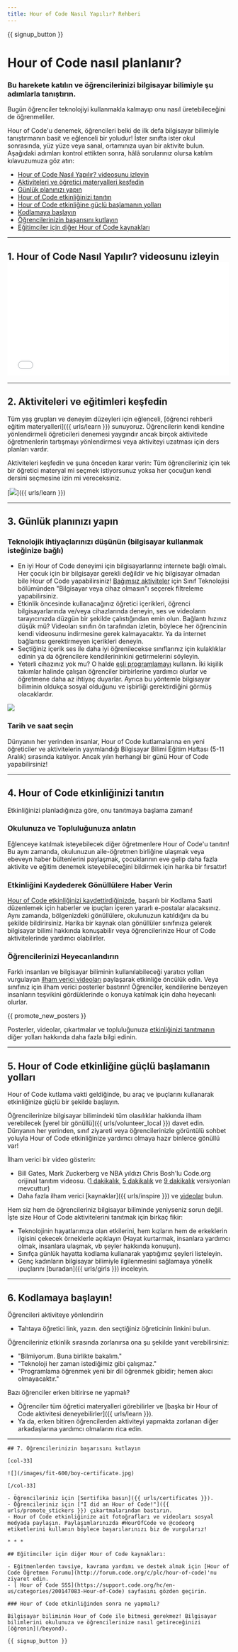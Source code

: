 ```yaml
---
title: Hour of Code Nasıl Yapılır? Rehberi
---
```


{{ signup_button }}

# Hour of Code nasıl planlanır?

### Bu harekete katılın ve öğrencilerinizi bilgisayar bilimiyle şu adımlarla tanıştırın.

Bugün öğrenciler teknolojiyi kullanmakla kalmayıp onu nasıl üretebileceğini de öğrenmeliler.

Hour of Code'u denemek, öğrencileri belki de ilk defa bilgisayar bilimiyle tanıştırmanın basit ve eğlenceli bir yoludur! İster sınıfta ister okul sonrasında, yüz yüze veya sanal, ortamınıza uyan bir aktivite bulun. Aşağıdaki adımları kontrol ettikten sonra, hâlâ sorularınız</a> olursa katılım kılavuzumuza göz atın:</p> 

- [Hour of Code Nasıl Yapılır? videosunu izleyin](#how-to-video)
- [Aktiviteleri ve öğretici materyalleri keşfedin](#explore-activities)
- [Günlük planınızı yapın](#create-your-plan)
- [Hour of Code etkinliğinizi tanıtın](#promote-your-hour)
- [Hour of Code etkinliğine güçlü başlamanın yolları](#how-to-start)
- [Kodlamaya başlayın](#code)
- [Öğrencilerinizin başarısını kutlayın](#celebrate)
- [Eğitimciler için diğer Hour of Code kaynakları](#other-resources)

* * *

<a id="how-to-video"></a>

## 1. Hour of Code Nasıl Yapılır? videosunu izleyin <iframe width="500" height="255" src="//www.youtube.com/embed/SrnvvWDm73k" frameborder="0" allowfullscreen></iframe> 

* * *

<a id="explore-activities"></a>

## 2. Aktiviteleri ve eğitimleri keşfedin

Tüm yaş grupları ve deneyim düzeyleri için eğlenceli, [öğrenci rehberli eğitim materyalleri]({{ urls/learn }}) sunuyoruz. Öğrencilerin kendi kendine yönlendirmeli öğreticileri denemesi yaygındır ancak birçok aktivitede öğretmenlerin tartışmayı yönlendirmesi veya aktiviteyi uzatması için ders planları vardır.

Aktiviteleri keşfedin ve şuna önceden karar verin: Tüm öğrencileriniz için tek bir öğretici materyal mi seçmek istiyorsunuz yoksa her çocuğun kendi dersini seçmesine izin mi vereceksiniz.

[![](/images/tutorials.png)]({{ urls/learn }})

* * *

<a id="create-your-plan"></a>

## 3. Günlük planınızı yapın

### Teknolojik ihtiyaçlarınızı düşünün (bilgisayar kullanmak isteğinize bağlı)

- En iyi Hour of Code deneyimi için bilgisayarlarınız internete bağlı olmalı. Her çocuk için bir bilgisayar gerekli değildir ve hiç bilgisayar olmadan bile Hour of Code yapabilirsiniz! [Bağımsız aktiviteler](/learn) için Sınıf Teknolojisi bölümünden "Bilgisayar veya cihaz olmasın"ı seçerek filtreleme yapabilirsiniz.
- Etkinlik öncesinde kullanacağınız öğretici içerikleri, öğrenci bilgisayarlarında ve/veya cihazlarında deneyin, ses ve videoların tarayıcınızda düzgün bir şekilde çalıstığından emin olun. Bağlantı hızınız düşük mü? Videoları sınıfın ön tarafından izletin, böylece her öğrencinin kendi videosunu indirmesine gerek kalmayacaktır. Ya da internet bağlantısı gerektirmeyen içerikleri deneyin.
- Seçtiğiniz içerik ses ile daha iyi öğrenilecekse sınıflarınız için kulaklıklar edinin ya da öğrencilere kendilerininkini getirmelerini söyleyin.
- Yeterli cihazınız yok mu? O halde [eşli programlamayı](https://www.youtube.com/watch?v=vgkahOzFH2Q) kullanın. İki kişilik takımlar halinde çalışan öğrenciler birbirlerine yardımcı olurlar ve öğretmene daha az ihtiyaç duyarlar. Ayrıca bu yöntemle bilgisayar biliminin oldukça sosyal olduğunu ve işbirliği gerektirdiğini görmüş olacaklardır.

<img src="/images/fit-600/group_ipad.jpg" />

### Tarih ve saat seçin

Dünyanın her yerinden insanlar, Hour of Code kutlamalarına en yeni öğreticiler ve aktivitelerin yayımlandığı Bilgisayar Bilimi Eğitim Haftası (5-11 Aralık) sırasında katılıyor. Ancak yılın herhangi bir günü Hour of Code yapabilirsiniz!

* * *

<a id="promote-your-hour"></a>

## 4. Hour of Code etkinliğinizi tanıtın

Etkinliğinizi planladığınıza göre, onu tanıtmaya başlama zamanı!

### Okulunuza ve Topluluğunuza anlatın

Eğlenceye katılmak isteyebilecek diğer öğretmenlere Hour of Code'u tanıtın! Bu aynı zamanda, okulunuzun aile-öğretmen birliğine ulaşmak veya ebeveyn haber bültenlerini paylaşmak, çocuklarının eve gelip daha fazla aktivite ve eğitim denemek isteyebileceğini bildirmek için harika bir fırsattır!

### Etkinliğini Kaydederek Gönüllülere Haber Verin

[Hour of Code etkinliğinizi kaydettirdiğinizde](/#join), başarılı bir Kodlama Saati düzenlemek için haberler ve ipuçları içeren yararlı e-postalar alacaksınız. Aynı zamanda, bölgenizdeki gönüllülere, okulunuzun katıldığını da bu şekilde bildirirsiniz. Harika bir kaynak olan gönüllüler sınıfınıza gelerek bilgisayar bilimi hakkında konuşabilir veya öğrencilerinize Hour of Code aktivitelerinde yardımcı olabilirler.

### Öğrencilerinizi Heyecanlandırın

Farklı insanları ve bilgisayar biliminin kullanılabileceği yaratıcı yolları vurgulayan [ilham verici videoları](/promote/resources) paylaşarak etkinliğe öncülük edin. Veya sınıfınız için ilham verici posterler bastırın! Öğrenciler, kendilerine benzeyen insanların teşvikini gördüklerinde o konuya katılmak için daha heyecanlı olurlar.

{{ promote_new_posters }}

Posterler, videolar, çıkartmalar ve topluluğunuza [etkinliğinizi tanıtmanın](/promote/resources#posters) diğer yolları hakkında daha fazla bilgi edinin.

* * *

<a id="how-to-start"></a>

## 5. Hour of Code etkinliğine güçlü başlamanın yolları

Hour of Code kutlama vakti geldiğinde, bu araç ve ipuçlarını kullanarak etkinliğinize güçlü bir şekilde başlayın.

Öğrencilerinize bilgisayar bilimindeki tüm olasılıklar hakkında ilham verebilecek [yerel bir gönüllü]({{ urls/volunteer_local }}) davet edin. Dünyanın her yerinden, sınıf ziyareti veya öğrencilerinizle görüntülü sohbet yoluyla Hour of Code etkinliğinize yardımcı olmaya hazır binlerce gönüllü var!

İlham verici bir video gösterin:

- Bill Gates, Mark Zuckerberg ve NBA yıldızı Chris Bosh'lu Code.org orijinal tanıtım videosu. ([1 dakikalık](https://www.youtube.com/watch?v=qYZF6oIZtfc), [5 dakikalık](https://www.youtube.com/watch?v=nKIu9yen5nc) ve [9 dakikalık](https://www.youtube.com/watch?v=dU1xS07N-FA) versiyonları mevcuttur)
- Daha fazla ilham verici [kaynaklar]({{ urls/inspire }}) ve [videolar](https://www.youtube.com/playlist?list=PLzdnOPI1iJNfpD8i4Sx7U0y2MccnrNZuP) bulun.

Hem siz hem de öğrencileriniz bilgisayar biliminde yeniyseniz sorun değil. İşte size Hour of Code aktivitelerini tanıtmak için birkaç fikir:

- Teknolojinin hayatlarımıza olan etkilerini, hem kızların hem de erkeklerin ilgisini çekecek örneklerle açıklayın (Hayat kurtarmak, insanlara yardımcı olmak, insanlara ulaşmak, vb şeyler hakkında konuşun).
- Sınıfça günlük hayatta kodlama kullanarak yaptığımız şeyleri listeleyin.
- Genç kadınların bilgisayar bilimiyle ilgilenmesini sağlamaya yönelik ipuçlarını [buradan]({{ urls/girls }}) inceleyin.

* * *

<a id="code"></a>

## 6. Kodlamaya başlayın!

Öğrencileri aktiviteye yönlendirin

- Tahtaya öğretici link, yazın.  den seçtiğiniz öğreticinin linkini bulun. </li> </ul> 
    
    Öğrencileriniz etkinlik sırasında zorlanırsa ona şu şekilde yanıt verebilirsiniz:
    
    - "Bilmiyorum. Buna birlikte bakalım."
    - "Teknoloji her zaman istediğimiz gibi çalışmaz."
    - "Programlama öğrenmek yeni bir dil öğrenmek gibidir; hemen akıcı olmayacaktır."
    
    Bazı öğrenciler erken bitirirse ne yapmalı?
    
    - Öğrenciler tüm öğretici materyalleri görebilirler ve [başka bir Hour of Code aktivitesi deneyebilirler]({{ urls/learn }}).
    - Ya da, erken bitiren öğrencilerden aktiviteyi yapmakta zorlanan diğer arkadaşlarına yardımcı olmalarını rica edin.
    
    * * *
    
    

<a id="celebrate"></a>

    
    ## 7. Öğrencilerinizin başarısını kutlayın
    
    [col-33]
    
    ![](/images/fit-600/boy-certificate.jpg)
    
    [/col-33]
    
    - Öğrencileriniz için [Sertifika basın]({{ urls/certificates }}).
    - Öğrencileriniz için ["I did an Hour of Code!"]({{ urls/promote_stickers }}) çıkartmalarından bastırın.
    - Hour of Code etkinliğinize ait fotoğrafları ve videoları sosyal medyada paylaşın. Paylaşımlarınızda #HourOfCode ve @codeorg etiketlerini kullanın böylece başarılarınızı biz de vurgularız!
    
    * * *
    
    

<a id="other-resources"></a>

    
    ## Eğitimciler için diğer Hour of Code kaynakları:
    
    - Eğitmenlerden tavsiye, kavrama yardımı ve destek almak için [Hour of Code Öğretmen Forumu](http://forum.code.org/c/plc/hour-of-code)'nu ziyaret edin.
    - [ Hour of Code SSS](https://support.code.org/hc/en-us/categories/200147083-Hour-of-Code) sayfasını gözden geçirin.
    
    ### Hour of Code etkinliğinden sonra ne yapmalı?
    
    Bilgisayar biliminin Hour of Code ile bitmesi gerekmez! Bilgisayar bilimlerini okulunuza ve öğrencilerinize nasıl getireceğinizi [öğrenin](/beyond).
    
    {{ signup_button }}
